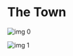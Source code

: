 # The Town

![img 0](https://fanart.tv/fanart/movies/23168/moviethumb/the-town-5092ea088117c.jpg)

![img 1](https://i.imgur.com/5EdcLzg.png)

